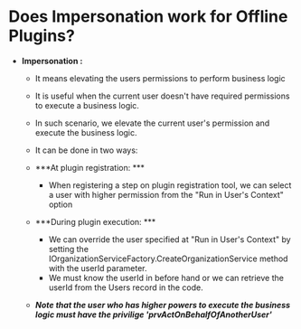 # Does Impersonation work for Offline Plugins?

- **Impersonation :**
    - It means elevating the users permissions to perform business logic
    - It is useful when the current user doesn't have required permissions to execute a business logic.
    - In such scenario, we elevate the current user's permission and execute the business logic.
    - It can be done in two ways:
    - ***At plugin registration: ***
        - When registering a step on plugin registration tool, we can select a user with higher permission from the "Run in User's Context" option
    - ***During plugin execution: ***
        - We can override the user specified at "Run in User's Context" by setting the IOrganizationServiceFactory.CreateOrganizationService method with the userId parameter.
        - We must know the userId in before hand or we can retrieve the userId from the Users record in the code.
    
    - ***_Note that the user who has higher powers to execute the business logic must have the privilige 'prvActOnBehalfOfAnotherUser'_***
